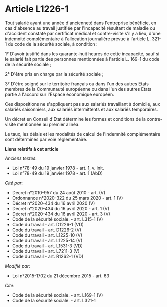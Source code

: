 # Article L1226-1

Tout salarié ayant une année d'ancienneté dans l'entreprise bénéficie, en cas d'absence au travail justifiée par l'incapacité
résultant de maladie ou d'accident constaté par certificat médical et contre-visite s'il y a lieu, d'une indemnité
complémentaire à l'allocation journalière prévue à l'article L. 321-1 du code de la sécurité sociale, à condition : 

1° D'avoir justifié dans les quarante-huit heures de cette incapacité, sauf si le salarié fait partie des personnes
mentionnées à l'article L. 169-1 du code de la sécurité sociale ; 

2° D'être pris en charge par la sécurité sociale ; 

3° D'être soigné sur le territoire français ou dans l'un des autres Etats membres de la Communauté européenne ou dans l'un
des autres Etats partie à l'accord sur l'Espace économique européen. 

Ces dispositions ne s'appliquent pas aux salariés travaillant à domicile, aux salariés saisonniers, aux salariés
intermittents et aux salariés temporaires. 

Un décret en Conseil d'Etat détermine les formes et conditions de la contre-visite mentionnée au premier alinéa. 

Le taux, les délais et les modalités de calcul de l'indemnité complémentaire sont déterminés par voie réglementaire.

**Liens relatifs à cet article**

_Anciens textes_:

  - Loi n°78-49 du 19 janvier 1978 - art. 1, v. init.
  - Loi n°78-49 du 19 janvier 1978 - art. 1 (AbD)

_Cité par_:

  - Décret n°2010-957 du 24 août 2010 - art. (V)
  - Ordonnance n°2020-322 du 25 mars 2020 - art. 1 (V)
  - Décret n°2020-434 du 16 avril 2020 (V)
  - Décret n°2020-434 du 16 avril 2020 - art. 1 (V)
  - Décret n°2020-434 du 16 avril 2020 - art. 3 (V)
  - Code de la sécurité sociale. - art. L315-1 (V)
  - Code du travail - art. D1226-1 (VD)
  - Code du travail - art. D1226-2 (V)
  - Code du travail - art. L1225-10 (V)
  - Code du travail - art. L1225-14 (V)
  - Code du travail - art. L1531-3 (VD)
  - Code du travail - art. L7211-3 (V)
  - Code du travail - art. R1262-1 (VD)

_Modifié par_:

  - Loi n°2015-1702 du 21 décembre 2015 - art. 63

_Cite_:

  - Code de la sécurité sociale. - art. L169-1 (V)
  - Code de la sécurité sociale. - art. L321-1
